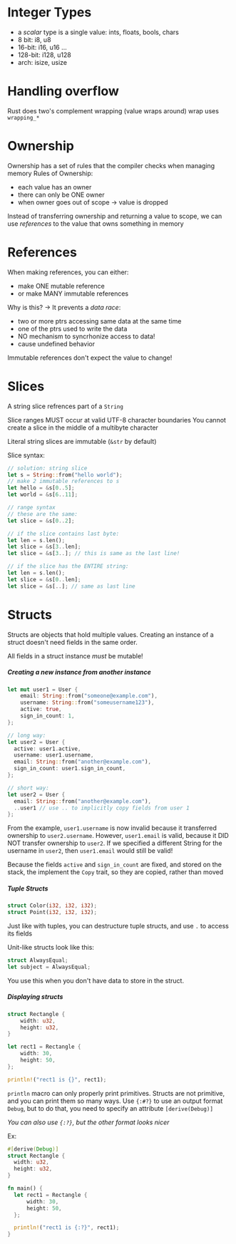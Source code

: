 # Integer Types
- a *scalar* type is a single value: ints, floats, bools, chars
- 8 bit: i8, u8
- 16-bit: i16, u16
...
- 128-bit: i128, u128
- arch: isize, usize

# Handling overflow
Rust does two's complement wrapping (value wraps around)
wrap uses `wrapping_*`

# Ownership
Ownership has a set of rules that the compiler checks when managing memory
Rules of Ownership: 
- each value has an owner
- there can only be ONE owner
- when owner goes out of scope -> value is dropped

Instead of transferring ownership and returning a value to scope, we can use *references* to the value that owns something in memory

# References
When making references, you can either:
- make ONE mutable reference
- or make MANY immutable references

Why is this? -> It prevents a *data race*: 
- two or more ptrs accessing same data at the same time
- one of the ptrs used to write the data
- NO mechanism to syncrhonize access to data!
- cause undefined behavior

Immutable references don't expect the value to change!

# Slices
A string slice refrences part of a `String`

Slice ranges MUST occur at valid UTF-8 character boundaries
You cannot create a slice in the middle of a multibyte character

Literal string slices are immutable (`&str` by default)

Slice syntax:
```rust
// solution: string slice
let s = String::from("hello world");
// make 2 immutable references to s
let hello = &s[0..5];
let world = &s[6..11];

// range syntax
// these are the same: 
let slice = &s[0..2];

// if the slice contains last byte:
let len = s.len();
let slice = &s[3..len];
let slice = &s[3..]; // this is same as the last line!

// if the slice has the ENTIRE string:
let len = s.len();
let slice = &s[0..len];
let slice = &s[..]; // same as last line
```

# Structs
Structs are objects that hold multiple values. Creating an instance of a struct doesn't need fields in the same order.

All fields in a struct instance *must* be mutable!

##### Creating a new instance from another instance
```rust
let mut user1 = User {
    email: String::from("someone@example.com"),
    username: String::from("someusername123"),
    active: true,
    sign_in_count: 1, 
};

// long way: 
let user2 = User {
  active: user1.active,
  username: user1.username,
  email: String::from("another@example.com"),
  sign_in_count: user1.sign_in_count,
};

// short way: 
let user2 = User {
  email: String::from("another@example.com"),
  ..user1 // use .. to implicitly copy fields from user 1
};
```
From the example, `user1.username` is now invalid because it transferred ownership to `user2.username`. However, `user1.email` is valid, because it DID NOT transfer ownership to `user2`. If we specified a different String for the username in `user2`, then `user1.email` would still be valid!

Because the fields `active` and `sign_in_count` are fixed, and stored on the stack, the implement the `Copy` trait, so they are copied, rather than moved

##### Tuple Structs
```rust
struct Color(i32, i32, i32);
struct Point(i32, i32, i32);
```
Just like with tuples, you can destructure tuple structs, and use `.` to access its fields

Unit-like structs look like this:
```rust
struct AlwaysEqual;
let subject = AlwaysEqual;
```
You use this when you don't have data to store in the struct.

##### Displaying structs
```rust
struct Rectangle {
    width: u32,
    height: u32,
}

let rect1 = Rectangle {
    width: 30,
    height: 50,
};

println!("rect1 is {}", rect1);
```
`println` macro can only properly print primitives. Structs are not primitive, and you can print them so many ways.
Use `{:#?}` to use an output format `Debug`, but to do that, you need to specify an attribute `[derive(Debug)]`

*You can also use `{:?}`, but the other format looks nicer* 

Ex: 
```rust
#[derive(Debug)]
struct Rectangle {
  width: u32,
  height: u32,
}

fn main() {
  let rect1 = Rectangle {
      width: 30,
      height: 50,
  };

  println!("rect1 is {:?}", rect1);
}
```